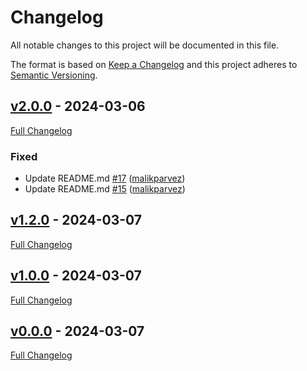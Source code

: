 <!-- markdownlint-disable MD024 -->
# Changelog

All notable changes to this project will be documented in this file.

The format is based on [Keep a Changelog](http://keepachangelog.com/en/1.0.0/) and this project adheres to [Semantic Versioning](http://semver.org).

## [v2.0.0](https://github.com/malikparvez/branching_strategy/tree/v2.0.0) - 2024-03-06

[Full Changelog](https://github.com/malikparvez/branching_strategy/compare/v1.2.0...v2.0.0)

### Fixed

- Update README.md [#17](https://github.com/malikparvez/branching_strategy/pull/17) ([malikparvez](https://github.com/malikparvez))
- Update README.md [#15](https://github.com/malikparvez/branching_strategy/pull/15) ([malikparvez](https://github.com/malikparvez))

## [v1.2.0](https://github.com/malikparvez/branching_strategy/tree/v1.2.0) - 2024-03-07

[Full Changelog](https://github.com/malikparvez/branching_strategy/compare/v1.0.0...v1.2.0)

## [v1.0.0](https://github.com/malikparvez/branching_strategy/tree/v1.0.0) - 2024-03-07

[Full Changelog](https://github.com/malikparvez/branching_strategy/compare/v0.0.0...v1.0.0)

## [v0.0.0](https://github.com/malikparvez/branching_strategy/tree/v0.0.0) - 2024-03-07

[Full Changelog](https://github.com/malikparvez/branching_strategy/compare/87e839cd322c114e4a9494895a3289507c9cc86d...v0.0.0)
